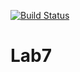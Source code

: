 [![Build Status](https://travis-ci.org/AntonMurzinov/Lab7.svg?branch=main)](https://travis-ci.org/AntonMurzinov/Lab7)

# Lab7
